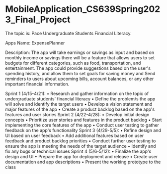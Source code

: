 # MobileApplication_CS639Spring2023_Final_Project
The topic is: Pace Undergraduate Students Financial Literacy.

Apps Name: ExpensePlanner

Description:
The app will take earnings or savings as input and based on  monthly income or savings there will be a feature that allows users to set budgets for different categories, such as food, transportation, and entertainment. The app could provide suggestions based on the user's spending history, and allow them to set goals for saving money and Send reminders to users about upcoming bills, account balances, or any other important financial information.


Sprint 1 (4/15-4/21):
•	Research and gather information on the topic of undergraduate students' financial literacy
•	Define the problem/s the app will solve and identify the target users
•	Develop a vision statement and major features of the app
•	Create a product backlog based on the app's features and user stories
Sprint 2 (4/22-4/28):
•	Develop initial design concepts
•	Prioritize user stories and features in the product backlog
•	Start implementing the core features of the app
•	Conduct user testing to gather feedback on the app's functionality
Sprint 3 (4/29-5/5):
•	Refine design and UI based on user feedback
•	Add additional features based on user feedback and product backlog priorities
•	Conduct further user testing to ensure the app is meeting the needs of the target audience
•	Identify and fix any bugs or technical issues
Sprint 4 (5/6-5/12):
•	Finalize the app's design and UI
•	Prepare the app for deployment and release
•	Create user documentation and app descriptions
•	Present the working prototype to the class


